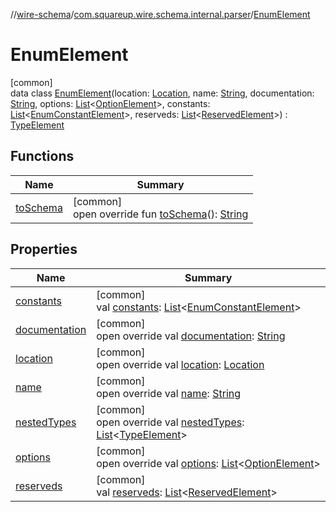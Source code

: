 //[wire-schema](../../../index.md)/[com.squareup.wire.schema.internal.parser](../index.md)/[EnumElement](index.md)

# EnumElement

[common]\
data class [EnumElement](index.md)(location: [Location](../../com.squareup.wire.schema/-location/index.md), name: [String](https://kotlinlang.org/api/latest/jvm/stdlib/kotlin/-string/index.html), documentation: [String](https://kotlinlang.org/api/latest/jvm/stdlib/kotlin/-string/index.html), options: [List](https://kotlinlang.org/api/latest/jvm/stdlib/kotlin.collections/-list/index.html)&lt;[OptionElement](../-option-element/index.md)&gt;, constants: [List](https://kotlinlang.org/api/latest/jvm/stdlib/kotlin.collections/-list/index.html)&lt;[EnumConstantElement](../-enum-constant-element/index.md)&gt;, reserveds: [List](https://kotlinlang.org/api/latest/jvm/stdlib/kotlin.collections/-list/index.html)&lt;[ReservedElement](../-reserved-element/index.md)&gt;) : [TypeElement](../-type-element/index.md)

## Functions

| Name | Summary |
|---|---|
| [toSchema](to-schema.md) | [common]<br>open override fun [toSchema](to-schema.md)(): [String](https://kotlinlang.org/api/latest/jvm/stdlib/kotlin/-string/index.html) |

## Properties

| Name | Summary |
|---|---|
| [constants](constants.md) | [common]<br>val [constants](constants.md): [List](https://kotlinlang.org/api/latest/jvm/stdlib/kotlin.collections/-list/index.html)&lt;[EnumConstantElement](../-enum-constant-element/index.md)&gt; |
| [documentation](documentation.md) | [common]<br>open override val [documentation](documentation.md): [String](https://kotlinlang.org/api/latest/jvm/stdlib/kotlin/-string/index.html) |
| [location](location.md) | [common]<br>open override val [location](location.md): [Location](../../com.squareup.wire.schema/-location/index.md) |
| [name](name.md) | [common]<br>open override val [name](name.md): [String](https://kotlinlang.org/api/latest/jvm/stdlib/kotlin/-string/index.html) |
| [nestedTypes](nested-types.md) | [common]<br>open override val [nestedTypes](nested-types.md): [List](https://kotlinlang.org/api/latest/jvm/stdlib/kotlin.collections/-list/index.html)&lt;[TypeElement](../-type-element/index.md)&gt; |
| [options](options.md) | [common]<br>open override val [options](options.md): [List](https://kotlinlang.org/api/latest/jvm/stdlib/kotlin.collections/-list/index.html)&lt;[OptionElement](../-option-element/index.md)&gt; |
| [reserveds](reserveds.md) | [common]<br>val [reserveds](reserveds.md): [List](https://kotlinlang.org/api/latest/jvm/stdlib/kotlin.collections/-list/index.html)&lt;[ReservedElement](../-reserved-element/index.md)&gt; |
